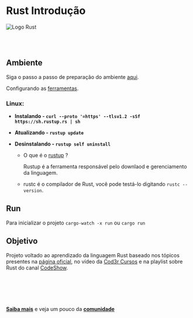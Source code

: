 # Rust Introdução 

![Logo Rust](https://www.rust-lang.org/static/images/rust-logo-blk.svg)

<br>
<br>

## Ambiente
Siga o passo a passo de preparação do 
ambiente [aqui](https://www.rust-lang.org/pt-BR/tools/install).

Configurando as [ferramentas](https://www.rust-lang.org/pt-BR/tools). 

### Linux:
- **Instalando - `curl --proto '=https' --tlsv1.2 -sSf https://sh.rustup.rs | sh`**

- **Atualizando - `rustup update`**

- **Desinstalando - `rustup self uninstall`**

    - O que é o [rustup](https://rust-lang.github.io/rustup/) ?
    
        Rustup é a ferramenta responsável pelo downlaod e gerenciamento da linguagem.

    - rustc é o compilador de Rust, você pode testá-lo digitando `rustc --version`.

## Run
Para inicializar o projeto
`cargo-watch -x run` ou `cargo run`

## Objetivo
Projeto voltado ao aprendizado da linguagem Rust baseado nos tópicos presentes na 
[página oficial](https://doc.rust-lang.org/stable/rust-by-example/index.html), 
no vídeo da [Cod3r Cursos](https://www.youtube.com/watch?v=HGtrRhoqIig) e 
na playlist sobre Rust do canal [CodeShow](https://youtu.be/zWXloY0sslE?si=dClJtn3UrSHm6MH2).

<br><br>
<br><br>

[**Saiba mais**](https://www.rust-lang.org/pt-BR/learn) e 
veja um pouco da [**comunidade**](https://www.rust-lang.org/pt-BR/community)